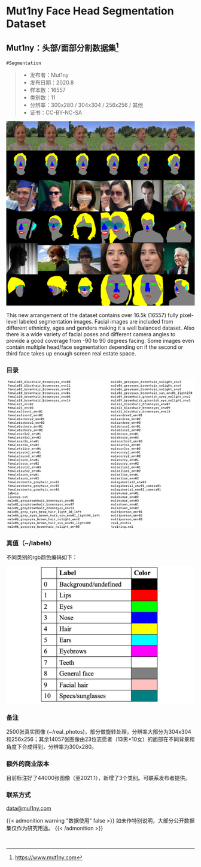 # Mut1ny Face Head Segmentation Dataset



## Mut1ny：头部/面部分割数据集[^1]

`#Segmentation`

> - 发布者：Mut1ny
> - 发布日期：2020.8
> - 样本数：16557
> - 类别数：11
> - 分辨率：300x280 / 304x304 / 256x256 / 其他
> - 证书：CC-BY-NC-SA


![lmsi-1](lmsi-1.png "Mut1ny face-head segmentation dataset")

This new arrangement of the dataset contains over 16.5k (16557) fully pixel-level labeled segmentation images. Facial images are included from different ethnicity, ages and genders making it a well balanced dataset. Also there is a wide variety of facial poses and different camera angles to provide a good coverage from -90 to 90 degrees facing. Some images even contain multiple head/face segmentation depending on if the second or third face takes up enough screen real estate space.

### 目录

![](dir.webp)


### 真值（~/labels）

不同类别的rgb颜色编码如下：

![lmsi-1-fig](lmsi-1-fig.png "Ground truth")

### 备注

2500张真实图像 (~/real_photos)，部分做旋转处理，分辨率大部分为304x304和256x256；其余14057张图像由23位志愿者（13男+10女）的面部在不同背景和角度下合成得到，分辨率为300x280。

### 额外的商业版本

目前标注好了44000张图像（至2021.1），新增了3个类别。可联系发布者提供。

### 联系方式

data@mul1ny.com

{{< admonition warning "数据使用" false >}}
如未作特别说明，大部分公开数据集仅作为研究用途。
{{< /admonition >}}

<br/>

[^1]: https://www.mut1ny.com
